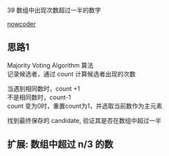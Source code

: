 39 数组中出现次数超过一半的数字    

[nowcoder](https://www.nowcoder.com/practice/e8a1b01a2df14cb2b228b30ee6a92163?tpId=13&tqId=11181&tPage=1&rp=1&ru=/ta/coding-interviews&qru=/ta/coding-interviews/question-ranking)

## 思路1
Majority Voting Algorithm 算法  
记录候选者，通过 count 计算候选者出现的次数  

当遇到相同数时，count +1  
不是相同数时，count-1   
count 变为0时，重置count为1，并选取当前数作为主元素  


找到最终保存的 candidate, 验证其是否在数组中超过一半  



## 扩展: 数组中超过 n/3 的数

